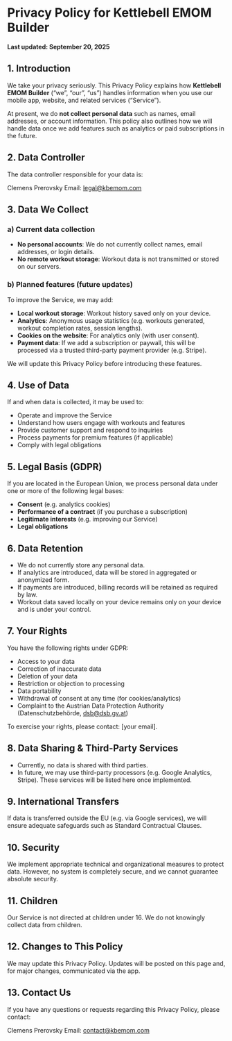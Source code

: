 # Privacy Policy for Kettlebell EMOM Builder

**Last updated: September 20, 2025**

## 1. Introduction
We take your privacy seriously. This Privacy Policy explains how **Kettlebell EMOM Builder** (“we”, “our”, “us”) handles information when you use our mobile app, website, and related services (“Service”).

At present, we do **not collect personal data** such as names, email addresses, or account information. This policy also outlines how we will handle data once we add features such as analytics or paid subscriptions in the future.

## 2. Data Controller
The data controller responsible for your data is:

Clemens Prerovsky 
Email: legal@kbemom.com  

## 3. Data We Collect

### a) Current data collection
- **No personal accounts**: We do not currently collect names, email addresses, or login details.  
- **No remote workout storage**: Workout data is not transmitted or stored on our servers.  

### b) Planned features (future updates)
To improve the Service, we may add:
- **Local workout storage**: Workout history saved only on your device.  
- **Analytics**: Anonymous usage statistics (e.g. workouts generated, workout completion rates, session lengths).  
- **Cookies on the website**: For analytics only (with user consent).  
- **Payment data**: If we add a subscription or paywall, this will be processed via a trusted third-party payment provider (e.g. Stripe).  

We will update this Privacy Policy before introducing these features.

## 4. Use of Data
If and when data is collected, it may be used to:
- Operate and improve the Service  
- Understand how users engage with workouts and features  
- Provide customer support and respond to inquiries  
- Process payments for premium features (if applicable)  
- Comply with legal obligations  

## 5. Legal Basis (GDPR)
If you are located in the European Union, we process personal data under one or more of the following legal bases:
- **Consent** (e.g. analytics cookies)  
- **Performance of a contract** (if you purchase a subscription)  
- **Legitimate interests** (e.g. improving our Service)  
- **Legal obligations**  

## 6. Data Retention
- We do not currently store any personal data.  
- If analytics are introduced, data will be stored in aggregated or anonymized form.  
- If payments are introduced, billing records will be retained as required by law.  
- Workout data saved locally on your device remains only on your device and is under your control.  

## 7. Your Rights
You have the following rights under GDPR:
- Access to your data  
- Correction of inaccurate data  
- Deletion of your data  
- Restriction or objection to processing  
- Data portability  
- Withdrawal of consent at any time (for cookies/analytics)  
- Complaint to the Austrian Data Protection Authority (Datenschutzbehörde, dsb@dsb.gv.at)  

To exercise your rights, please contact: [your email].

## 8. Data Sharing & Third-Party Services
- Currently, no data is shared with third parties.  
- In future, we may use third-party processors (e.g. Google Analytics, Stripe). These services will be listed here once implemented.  

## 9. International Transfers
If data is transferred outside the EU (e.g. via Google services), we will ensure adequate safeguards such as Standard Contractual Clauses.

## 10. Security
We implement appropriate technical and organizational measures to protect data. However, no system is completely secure, and we cannot guarantee absolute security.

## 11. Children
Our Service is not directed at children under 16. We do not knowingly collect data from children.

## 12. Changes to This Policy
We may update this Privacy Policy. Updates will be posted on this page and, for major changes, communicated via the app.

## 13. Contact Us
If you have any questions or requests regarding this Privacy Policy, please contact:

Clemens Prerovsky 
Email: contact@kbemom.com
